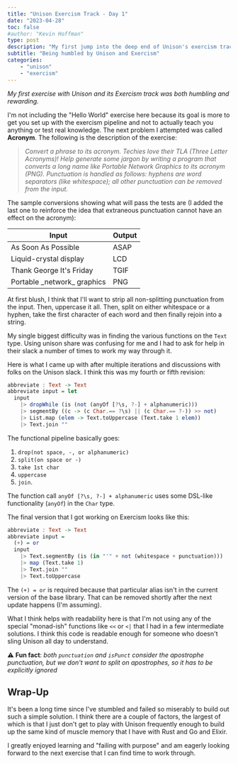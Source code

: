 ```yaml
---
title: "Unison Exercism Track - Day 1"
date: "2023-04-28"
toc: false
#author: "Kevin Hoffman"
type: post
description: "My first jump into the deep end of Unison's exercism track"
subtitle: "Being humbled by Unison and Exercism"
categories:     
    - "unison"
    - "exercism"
---
```


_My first exercise with Unison and its Exercism track was both humbling and rewarding._

<!--more-->

I'm not including the "Hello World" exercise here because its goal is more to get you set up with the exercism pipeline and not to actually teach you anything or test real knowledge. The next problem I attempted was called **Acronym**. The following is the description of the exercise:

> _Convert a phrase to its acronym. Techies love their TLA (Three Letter Acronyms)! Help generate some jargon by writing a program that converts a long name like Portable Network Graphics to its acronym (PNG). Punctuation is handled as follows: hyphens are word separators (like whitespace); all other punctuation can be removed from the input._

The sample conversions showing what will pass the tests are (I added the last one to reinforce the idea that extraneous punctuation cannot have an effect on the acronym):

| Input | Output |
| -- | -- |
| As Soon As Possible | ASAP |
| Liquid-crystal display | LCD |
| Thank George It's Friday | TGIF |
| Portable \_network\_ graphics | PNG |

At first blush, I think that I'll want to strip all non-splitting punctuation from the input. Then, uppercase it all. Then, split on either whitespace or a hyphen, take the first character of each word and then finally rejoin into a string.

My single biggest difficulty was in finding the various functions on the `Text` type. Using unison share was confusing for me and I had to ask for help in their slack a number of times to work my way through it. 

Here is what I came up with after multiple iterations and discussions with folks on the Unison slack. I think this was my fourth or fifth revision:

```haskell
abbreviate : Text -> Text
abbreviate input = let    
  input    
    |> dropWhile (is (not (anyOf [?\s, ?-] + alphanumeric)))    
    |> segmentBy ((c -> (c Char.== ?\s) || (c Char.== ?-)) >> not)     
    |> List.map (elem -> Text.toUppercase (Text.take 1 elem))    
    |> Text.join "" 
```

The functional pipeline basically goes:
1. `drop(not space, -, or alphanumeric)`
1. `split(on space or -)`
1. `take 1st char`
1. `uppercase`
1. `join`.

The function call `anyOf [?\s, ?-] + alphanumeric` uses some DSL-like functionality (`anyOf`) in the `Char` type.

The final version that I got working on Exercism looks like this:

```haskell
abbreviate : Text -> Text
abbreviate input =
  (+) = or
  input
    |> Text.segmentBy (is (in "'" + not (whitespace + punctuation)))
    |> map (Text.take 1)
    |> Text.join ""
    |> Text.toUppercase
```

The `(+) = or` is required because that particular alias isn't in the current version of the base library. That can be removed shortly after the next update happens (I'm assuming).

What I think helps with readability here is that I'm not using any of the special "monad-ish" functions like `<<` or `<|` that I had in a few intermediate solutions. I think this code is readable enough for someone who doesn't sling Unison all day to understand.

⚠️ **Fun fact**: _both `punctuation` and `isPunct` consider the apostrophe punctuation, but we don't want to split on apostrophes, so it has to be explicitly ignored_

## Wrap-Up
It's been a long time since I've stumbled and failed so miserably to build out such a simple solution. I think there are a couple of factors, the largest of which is that I just don't get to play with Unison frequently enough to build up the same kind of muscle memory that I have with Rust and Go and Elixir.

I greatly enjoyed learning and "failing with purpose" and am eagerly looking forward to the next exercise that I can find time to work through.